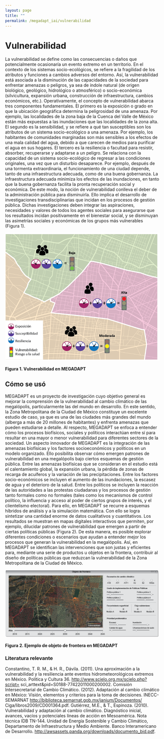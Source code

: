 ```yaml
---
layout: page
title: ""
permalink: /megadapt_iai/vulnerabilidad
---
```


# Vulnerabilidad

La vulnerabilidad se define como las consecuencias o daños que potencialmente ocasionaría un evento extremo en un territorio. En el contexto de los sistemas socio-ecológicos, se refiere a la fragilidad de los atributos y funciones a cambios adversos del entorno. Así, la vulnerabilidad está asociada a la disminución de las capacidades de la sociedad para enfrentar amenazas o peligros, ya sea de índole natural (de origen biológico, geológico, hidrológico o atmosférico) o socio-económica (silvicultura, expansión urbana, construcción de infraestructura, cambios económicos, etc.).
Operativamente, el concepto de vulnerabilidad abarca tres componentes fundamentales. El primero es la exposición o grado en que la ubicación geográfica determina la peligrosidad de una amenaza. Por ejemplo, las localidades de la zona baja de la Cuenca del Valle de México están más expuestas a las inundaciones que las localidades de la zona alta.
El segundo es la sensibilidad, y se refiere a qué tan susceptibles son los atributos de un sistema socio-ecológico a una amenaza. Por ejemplo, los habitantes de comunidades marginadas son más sensibles a los efectos de una mala calidad del agua, debido a que carecen de medios para purificar el agua en sus hogares.
El tercero es la resiliencia o facultad para resistir, absorber, recuperarse y adaptarse a un peligro. Se relaciona con la capacidad de un sistema socio-ecológico de regresar a las condiciones originales, una vez que un disturbio desaparece. Por ejemplo, después de una tormenta extraordinaria, el funcionamiento de una ciudad depende, tanto de una infraestructura adecuada, como de una buena gobernanza. La infraestructura adecuada minimiza los efectos de las inundaciones, en tanto que la buena gobernanza facilita la pronta recuperación social y económica.
De este modo, la noción de vulnerabilidad conlleva el deber de la administración pública para disminuirla. Ello implica el desarrollo de investigaciones transdisciplinarias que incidan en los procesos de gestión pública. Dichas investigaciones deben integrar las aspiraciones, necesidades y valores de todos los agentes sociales para asegurarse que los resultados incidan positivamente en el bienestar social, y se disminuyan las asimetrías sociales y económicas de los grupos más vulnerables (Figura 1).


![Vulnerabilidad](/assets/figuras_fichas_IAI/vulnerabilidad.png)

**Figura 1. Vulnerabilidad en MEGADAPT**
<br>


## Cómo se usó

MEGADAPT es un proyecto de investigación cuyo objetivo general es mejorar la comprensión de la vulnerabilidad al cambio climático de las megalópolis, particularmente las del mundo en desarrollo. En este sentido, la Zona Metropolitana de la Ciudad de México constituye un excelente estudio de caso, ya que es una de las ciudades más grandes del mundo (alberga a más de 20 millones de habitantes) y enfrenta amenazas que pueden estudiarse a detalle. Al respecto, MEGADAPT se enfoca a entender cómo los procesos biofísicos, sociales y políticos interactúan entre sí para resultar en una mayor o menor vulnerabilidad para diferentes sectores de la sociedad.
Un aspecto innovador de MEGADAPT es la integración de las amenazas biofísicas y los factores socioeconómicos y políticos en un modelo organizado. Ello posibilita observar cómo emergen patrones de vulnerabilidad en una megalópolis bajo ciertos esquemas de gestión pública. Entre las amenazas biofísicas que se consideran en el estudio está el calentamiento global, la expansión urbana, la pérdida de zonas de recarga de acuíferos y la variación de las precipitaciones. Entre los factores socio-económicos se incluyen el aumento de las inundaciones, la escasez de agua y el deterioro de la salud. Entre los políticos se incluyen la reacción de las autoridades a las protestas ciudadanas y los procesos de gestión tanto formales como no formales (tales como los mecanismos de control político, la influencia y acceso al poder de ciertos grupos de interés, y el clientelismo electoral).
Para ello, en MEGADAPT se recurre a esquemas híbridos de análisis y a la simulación matemática. Con ello se logra sintetizar una cantidad enorme de datos cualitativos y cuantitativos. Los resultados se muestran en mapas digitales interactivos que permiten, por ejemplo, dilucidar patrones de vulnerabilidad que emergen a partir de ciertas políticas públicas (Figura 2). De esta manera, es posible explorar diferentes condiciones o escenarios que ayudan a entender mejor los procesos que generan la vulnerabilidad en la megalópolis. Así, en MEGADAPT se identifican las intervenciones que son justas y eficientes para, mediante una serie de productos u objetos en la frontera, contribuir al diseño de políticas públicas que reduzcan la vulnerabilidad de la Zona Metropolitana de la Ciudad de México.


![Objeto de frontera](/assets/figuras_fichas_IAI/objeto_frontera.png)

**Figura 2. Ejemplo de objeto de frontera en MEGADAPT**
<br>


### Literatura relevante

Constantino, T. R. M., & H. R., Dávila. (2011). Una aproximación a la vulnerabilidad y la resiliencia ante eventos hidrometeorológicos extremos en México. Política y Cultura 36. http://www.scielo.org.mx/scielo.php?script=
sci_arttext&pid=S0188-77422011000200002.
Comisión Intersecretarial de Cambio Climático. (2012). Adaptación al cambio climático en México: Visión, elementos y criterios para la toma de decisiones. INECC-SEMARNAT http://biblioteca.semarnat.gob.mx/janium/Documentos/
Ciga/libros2009/CD001364.pdf.
Gutiérrez, M.E., & T., Espinoza. (2010).  Vulnerabilidad y adaptación al cambio climático. Diagnóstico inicial, avances, vacíos y potenciales líneas de acción en Mesoamérica. Nota técnica IDB TN-144. Unidad de Energía Sostenible y Cambio Climático, Departamento de Infraestructura y Medio Ambiente. Banco Interamericano de Desarrollo. http://awsassets.panda.org/downloads/documento_bid.pdf.
